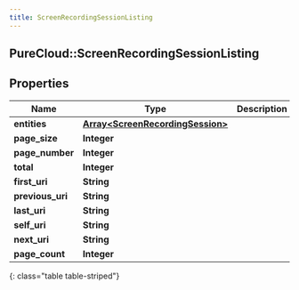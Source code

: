 ```yaml
---
title: ScreenRecordingSessionListing
---
```

## PureCloud::ScreenRecordingSessionListing

## Properties

|Name | Type | Description | Notes|
|------------ | ------------- | ------------- | -------------|
| **entities** | [**Array&lt;ScreenRecordingSession&gt;**](ScreenRecordingSession.html) |  | [optional] |
| **page_size** | **Integer** |  | [optional] |
| **page_number** | **Integer** |  | [optional] |
| **total** | **Integer** |  | [optional] |
| **first_uri** | **String** |  | [optional] |
| **previous_uri** | **String** |  | [optional] |
| **last_uri** | **String** |  | [optional] |
| **self_uri** | **String** |  | [optional] |
| **next_uri** | **String** |  | [optional] |
| **page_count** | **Integer** |  | [optional] |
{: class="table table-striped"}


